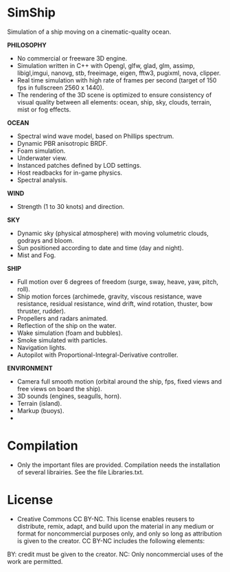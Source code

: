 # SimShip
Simulation of a ship moving on a cinematic-quality ocean.

**PHILOSOPHY**
- No commercial or freeware 3D engine.
- Simulation written in C++ with Opengl, glfw, glad, glm, assimp, libigl,imgui, nanovg, stb, freeimage, eigen, fftw3, pugixml, nova, clipper.
- Real time simulation with high rate of frames per second (target of 150 fps in fullscreen 2560 x 1440).
- The rendering of the 3D scene is optimized to ensure consistency of visual quality between all elements: ocean, ship, sky, clouds, terrain, mist or fog effects.


**OCEAN**

- Spectral wind wave model, based on Phillips spectrum.
- Dynamic PBR anisotropic BRDF.
- Foam simulation.
- Underwater view.
- Instanced patches defined by LOD settings.
- Host readbacks for in-game physics.
- Spectral analysis.

**WIND**

- Strength (1 to 30 knots) and direction.

**SKY**

- Dynamic sky (physical atmosphere) with moving volumetric clouds, godrays and bloom.
- Sun positioned according to date and time (day and night).
- Mist and Fog.

**SHIP**

- Full motion over 6 degrees of freedom (surge, sway, heave, yaw, pitch, roll).
- Ship motion forces (archimede, gravity, viscous resistance, wave resistance, residual resistance, wind drift, wind rotation, thuster, bow thruster, rudder).
- Propellers and radars animated.
- Reflection of the ship on the water.
- Wake simulation (foam and bubbles).
- Smoke simulated with particles.
- Navigation lights.
- Autopilot with Proportional-Integral-Derivative controller.

**ENVIRONMENT**

- Camera full smooth motion (orbital around the ship, fps, fixed views and free views on board the ship).
- 3D sounds (engines, seagulls, horn).
- Terrain (island).
- Markup (buoys).
- 
# Compilation

- Only the important files are provided. Compilation needs the installation of several librairies. See the file Libraries.txt.

# License

- Creative Commons CC BY-NC. This license enables reusers to distribute, remix, adapt, and build upon the material in any medium or format for noncommercial purposes only, and only so long as attribution is given to the creator. CC BY-NC includes the following elements:

 BY: credit must be given to the creator.
 NC: Only noncommercial uses of the work are permitted.
